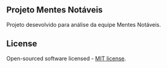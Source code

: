 ## Projeto Mentes Notáveis

Projeto desevolvido para análise da equipe Mentes Notáveis.

## License

Open-sourced software licensed - [MIT license](https://opensource.org/licenses/MIT).
